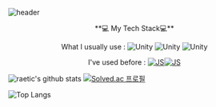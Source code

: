 
![header](https://capsule-render.vercel.app/api?type=shark&color=auto&height=300&section=header&text=🐋박예찬🦈&fontSize=80)
<div align=center>
**💻 My Tech Stack💻**


What I usually use : ![Unity](https://img.shields.io/badge/Unity-FFFFFF?style=flat-square&logo=Unity&logoColor=black) ![Unity](https://img.shields.io/badge/Csharp-239120?style=flat-square&logo=Csharp&logoColor=white) ![Unity](https://img.shields.io/badge/C++-00599C?style=flat-square&logo=C%2B%2B&logoColor=white)
  
 I've used before : [![JS](https://img.shields.io/badge/JavaScript-F7DF1E?style=flat-square&logo=JavaScript&logoColor=black)](github.com/Joowon0220/TODO-List)[![JS](https://img.shields.io/badge/ReactNative-61DAFB?style=flat-square&logo=React&logoColor=black)](github.com/Joowon0220/TODO-List) 
  
</div>
<div white-space: nowrap;>
  
![raetic's github stats](https://github-readme-stats.vercel.app/api?username=raetic&show_icons=true) [![Solved.ac
프로필](http://mazassumnida.wtf/api/generate_badge?boj=raetic)](https://solved.ac/raetic)

</div>

![Top Langs](https://github-readme-stats.vercel.app/api/top-langs/?username=2Junsu&layout=compact&theme=white)
